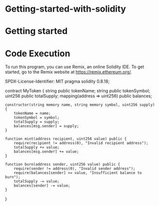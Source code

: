 # Getting-started-with-solidity
# Getting started 
# Code Execution 
To run this program, you can use Remix, an online Solidity IDE. To get started, go to the Remix website at https://remix.ethereum.org/.


SPDX-License-Identifier: MIT
pragma solidity 0.8.18;

contract MyToken {
    string public tokenName;
    string public tokenSymbol;
    uint256 public totalSupply;
    mapping(address => uint256) public balances;

    constructor(string memory name, string memory symbol, uint256 supply) {
        tokenName = name;
        tokenSymbol = symbol;
        totalSupply = supply;
        balances[msg.sender] = supply;
    }

    function mint(address recipient, uint256 value) public {
        require(recipient != address(0), "Invalid recipient address");
        totalSupply += value;
        balances[msg.sender] += value;
    }

    function burn(address sender, uint256 value) public {
        require(sender != address(0), "Invalid sender address");
        require(balances[sender] >= value, "Insufficient balance to burn");
        totalSupply -= value;
        balances[sender] -= value;
    }
} 
